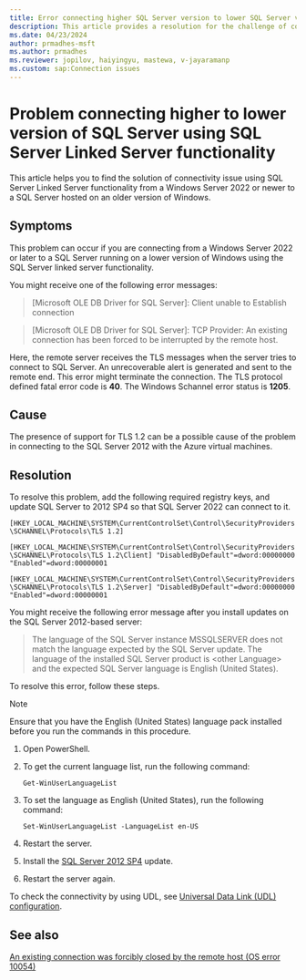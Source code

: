 ```yaml
---
title: Error connecting higher SQL Server version to lower SQL Server version
description: This article provides a resolution for the challenge of connecting higher to lower version of SQL Server using SQL Server Linked Server functionality.
ms.date: 04/23/2024
author: prmadhes-msft
ms.author: prmadhes
ms.reviewer: jopilov, haiyingyu, mastewa, v-jayaramanp
ms.custom: sap:Connection issues
---
```


# Problem connecting higher to lower version of SQL Server using SQL Server Linked Server functionality

This article helps you to find the solution of connectivity issue using SQL Server Linked Server functionality from a Windows Server 2022 or newer to a SQL Server hosted on an older version of Windows.

## Symptoms

This problem can occur if you are connecting from a Windows Server 2022 or later to a SQL Server running on a lower version of Windows using the SQL Server linked server functionality.

You might receive one of the following error messages:

> [Microsoft OLE DB Driver for SQL Server]: Client unable to Establish connection

> [Microsoft OLE DB Driver for SQL Server]: TCP Provider: An existing connection has been forced to be interrupted by the remote host.

Here, the remote server receives the TLS messages when the server tries to connect to SQL Server. An unrecoverable alert is generated and sent to the remote end. This error might terminate the connection. The TLS protocol defined fatal error code is **40**. The Windows Schannel error status is **1205**.

## Cause

The presence of support for TLS 1.2 can be a possible cause of the problem in connecting to the SQL Server 2012 with the Azure virtual machines.

## Resolution

To resolve this problem, add the following required registry keys, and update SQL Server to 2012 SP4 so that SQL Server 2022 can connect to it.

`[HKEY_LOCAL_MACHINE\SYSTEM\CurrentControlSet\Control\SecurityProviders\SCHANNEL\Protocols\TLS 1.2]`

`[HKEY_LOCAL_MACHINE\SYSTEM\CurrentControlSet\Control\SecurityProviders\SCHANNEL\Protocols\TLS 1.2\Client] "DisabledByDefault"=dword:00000000 "Enabled"=dword:00000001`

`[HKEY_LOCAL_MACHINE\SYSTEM\CurrentControlSet\Control\SecurityProviders\SCHANNEL\Protocols\TLS 1.2\Server] "DisabledByDefault"=dword:00000000 "Enabled"=dword:00000001`

You might receive the following error message after you install updates on the SQL Server 2012-based server:

> The language of the SQL Server instance MSSQLSERVER does not match the language expected by the SQL Server update. The language of the installed SQL Server product is \<other Language\> and the expected SQL Server language is English (United States).

To resolve this error, follow these steps.

  > [!NOTE]
  > Ensure that you have the English (United States) language pack installed before you run the commands in this procedure.

1. Open PowerShell.

1. To get the current language list, run the following command:

   `Get-WinUserLanguageList`

1. To set the language as English (United States), run the following command:

   `Set-WinUserLanguageList -LanguageList en-US`

1. Restart the server.

1. Install the [SQL Server 2012 SP4](https://www.microsoft.com/es-es/download/details.aspx?id=56040) update.

1. Restart the server again.

To check the connectivity by using UDL, see [Universal Data Link (UDL) configuration](/sql/connect/oledb/help-topics/data-link-pages).

## See also

[An existing connection was forcibly closed by the remote host (OS error 10054)](tls-exist-connection-closed.md)
